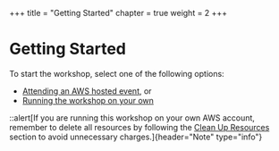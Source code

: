 +++
title = "Getting Started"
chapter = true
weight = 2
+++

# Getting Started

To start the workshop, select one of the following options:

* [Attending an AWS hosted event](./01-aws-event), or
* [Running the workshop on your own](./02-own-account)

::alert[If you are running this workshop on your own AWS account, remember to delete all resources by following the [Clean Up Resources](/9_ModuleNine_Cleanup) section to avoid unnecessary charges.]{header="Note" type="info"}
